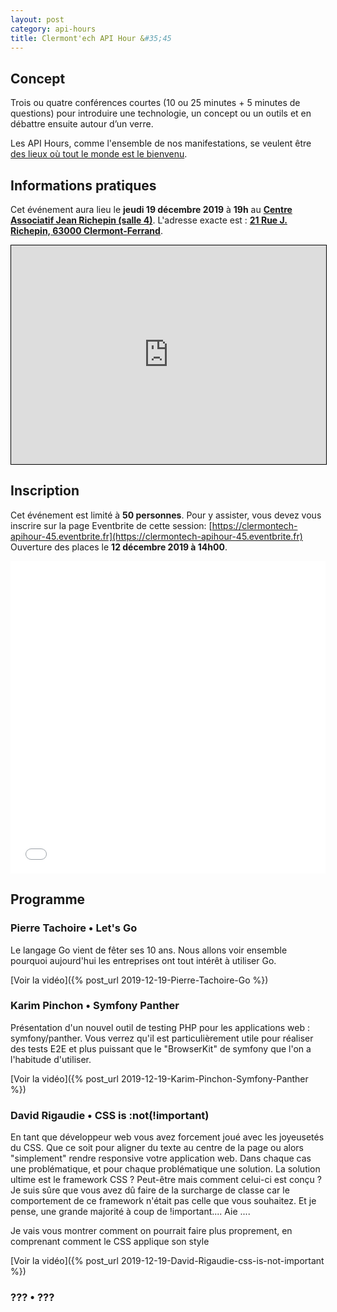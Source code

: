 ```yaml
---
layout: post
category: api-hours
title: Clermont'ech API Hour &#35;45
---
```


## Concept

Trois ou quatre conférences courtes (10 ou 25 minutes + 5 minutes de questions)
pour introduire une technologie, un concept ou un outils et en débattre ensuite
autour d’un verre.

Les API Hours, comme l'ensemble de nos manifestations, se veulent être [des
lieux où tout le monde est le bienvenu](/code-of-conduct.html).


## Informations pratiques

Cet événement aura lieu le **jeudi 19 décembre 2019** à **19h** au 
[**Centre Associatif Jean Richepin (salle 4)**](http://www.clermont-ferrand.fr/+-Centre-Richepin-+.html). L'adresse
exacte est : [**21 Rue J. Richepin, 63000 Clermont-Ferrand**](https://www.openstreetmap.org/#map=19/45.78186/3.08506).

<iframe width="100%" height="350" frameborder="0" scrolling="no" marginheight="0" marginwidth="0" src="https://www.openstreetmap.org/export/embed.html?bbox=3.0836096405982976%2C45.780990896595334%2C3.0871394276618958%2C45.78265381775845&amp;layer=mapnik&amp;marker=45.78182142810052%2C3.0853745341300964" style="border: 1px solid black"></iframe>
<br/>

## Inscription

Cet événement est limité à **50 personnes**.  Pour y assister, vous devez vous
inscrire sur la page Eventbrite de cette session: [https://clermontech-apihour-45.eventbrite.fr](https://clermontech-apihour-45.eventbrite.fr)
Ouverture des places le **12 décembre 2019 à 14h00**.


<iframe src="//eventbrite.fr/tickets-external?eid=83957423915&ref=etckt" frameborder="0" height="500" width="100%" vspace="0" hspace="0" marginheight="5" marginwidth="5" scrolling="auto" allowtransparency="true"></iframe>

<br/>


## Programme

### Pierre Tachoire • Let's Go

Le langage Go vient de fêter ses 10 ans. Nous allons voir ensemble pourquoi aujourd'hui les entreprises ont tout intérêt à utiliser Go.

[Voir la vidéo]({% post_url 2019-12-19-Pierre-Tachoire-Go %})

### Karim Pinchon • Symfony Panther

Présentation d'un nouvel outil de testing PHP pour les applications web : 
symfony/panther. Vous verrez qu'il est particulièrement utile pour réaliser des 
tests E2E et plus puissant que le "BrowserKit" de symfony que l'on a l'habitude 
d'utiliser.

[Voir la vidéo]({% post_url 2019-12-19-Karim-Pinchon-Symfony-Panther %})

### David Rigaudie • CSS is :not(!important) 

En tant que développeur web vous avez forcement joué avec les joyeusetés du CSS.
Que ce soit pour aligner du texte au centre de la page ou alors "simplement" 
rendre responsive votre application web. Dans chaque cas une problématique, et 
pour chaque problématique une solution. La solution ultime est le framework 
CSS ? Peut-être mais comment celui-ci est conçu ? Je suis sûre que vous avez dû 
faire de la surcharge de classe car le comportement de ce framework n'était pas 
celle que vous souhaitez. Et je pense, une grande majorité à coup de 
!important.... Aie ....

Je vais vous montrer comment on pourrait faire plus proprement, en comprenant 
comment le CSS applique son style

[Voir la vidéo]({% post_url 2019-12-19-David-Rigaudie-css-is-not-important %})

### ??? • ???

